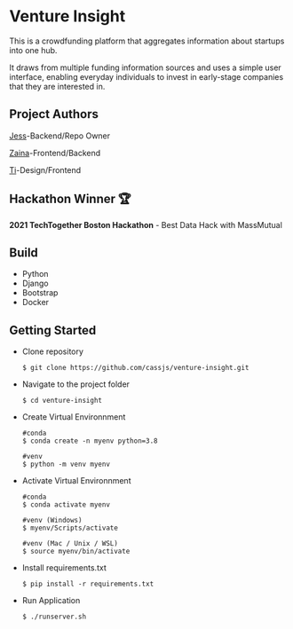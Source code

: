 # **Venture Insight**
 
This is a crowdfunding platform that aggregates information about startups into one hub.

It draws from multiple funding information sources and uses a simple user interface, enabling everyday individuals to invest in early-stage companies that they are interested in.

## Project Authors
[Jess](https://www.linkedin.com/in/cassjs)-Backend/Repo Owner

[Zaina](https://www.linkedin.com/in/zaina-shawar)-Frontend/Backend

[Ti](https://www.linkedin.com/in/ti21)-Design/Frontend

## Hackathon Winner 🏆
**2021 TechTogether Boston Hackathon** - Best Data Hack with MassMutual

## Build

- Python
- Django
- Bootstrap
- Docker

## **Getting Started**

* Clone repository

      $ git clone https://github.com/cassjs/venture-insight.git
    
* Navigate to the project folder

      $ cd venture-insight
      
* Create Virtual Environnment

      #conda
      $ conda create -n myenv python=3.8
      
      #venv
      $ python -m venv myenv

* Activate Virtual Environnment

      #conda
      $ conda activate myenv
      
      #venv (Windows)
      $ myenv/Scripts/activate
      
      #venv (Mac / Unix / WSL)
      $ source myenv/bin/activate
      
* Install requirements.txt

      $ pip install -r requirements.txt
      
* Run Application

      $ ./runserver.sh
